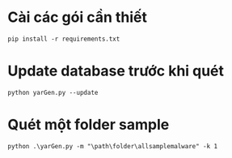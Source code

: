 
# Cài các gói cần thiết

`pip install -r requirements.txt`

# Update database trước khi quét

`python yarGen.py --update`

# Quét một folder sample

`python .\yarGen.py -m "\path\folder\allsamplemalware" -k 1`
